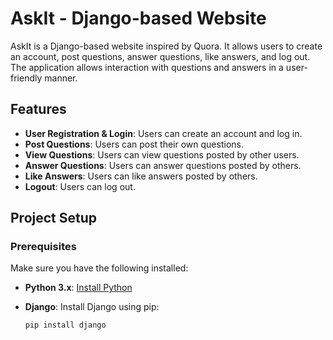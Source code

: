 # AskIt - Django-based Website

AskIt is a Django-based website inspired by Quora. It allows users to create an account, post questions, answer questions, like answers, and log out. The application allows interaction with questions and answers in a user-friendly manner.

## Features

- **User Registration & Login**: Users can create an account and log in.
- **Post Questions**: Users can post their own questions.
- **View Questions**: Users can view questions posted by other users.
- **Answer Questions**: Users can answer questions posted by others.
- **Like Answers**: Users can like answers posted by others.
- **Logout**: Users can log out.

## Project Setup

### Prerequisites

Make sure you have the following installed:

- **Python 3.x**: [Install Python](https://www.python.org/downloads/)
- **Django**: Install Django using pip:
  
  ```bash
  pip install django
